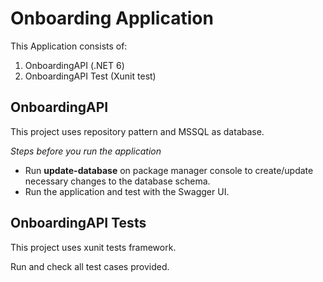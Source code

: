 # Onboarding Application

This Application consists of:
1. OnboardingAPI (.NET 6)
2. OnboardingAPI Test (Xunit test)

## OnboardingAPI
This project uses repository pattern and MSSQL as database.

*Steps before you run the application* 
- Run **update-database** on package manager console to create/update necessary changes to the database schema.
- Run the application and test with the Swagger UI.

## OnboardingAPI Tests
This project uses xunit tests framework. 

Run and check all test cases provided.
